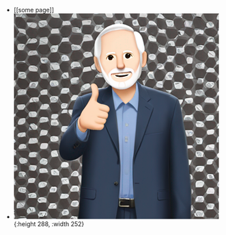 - [[some page]]
- ![greg-popovich-thumbs-up.png](../assets/greg-popovich-thumbs-up_1704749687791_0.png){:height 288, :width 252}